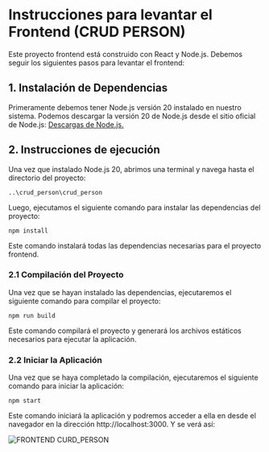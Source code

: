 # Instrucciones para levantar el Frontend (CRUD PERSON)

Este proyecto frontend está construido con React y Node.js. Debemos seguir los siguientes pasos para levantar el frontend:

## 1. Instalación de Dependencias

Primeramente debemos tener Node.js versión 20 instalado en nuestro sistema. Podemos descargar la versión 20 de Node.js desde el sitio oficial de Node.js: [Descargas de Node.js.](https://nodejs.org/en/download/current)

## 2. Instrucciones de ejecución

Una vez que instalado Node.js 20, abrimos una terminal y navega hasta el directorio del proyecto:

```..\crud_person\crud_person```

Luego, ejecutamos el siguiente comando para instalar las dependencias del proyecto:

```npm install```

Este comando instalará todas las dependencias necesarias para el proyecto frontend.

### 2.1 Compilación del Proyecto

Una vez que se hayan instalado las dependencias, ejecutaremos el siguiente comando para compilar el proyecto:

```npm run build```

Este comando compilará el proyecto y generará los archivos estáticos necesarios para ejecutar la aplicación.

### 2.2 Iniciar la Aplicación

Una vez que se haya completado la compilación, ejecutaremos el siguiente comando para iniciar la aplicación:

```npm start```

Este comando iniciará la aplicación y podremos acceder a ella en desde el navegador en la dirección http://localhost:3000. Y se verá así:

![FRONTEND CURD_PERSON](resources/frontend_running.png)

